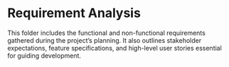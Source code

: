 # Requirement Analysis

This folder includes the functional and non-functional requirements gathered during the project’s planning. 
It also outlines stakeholder expectations, feature specifications, and high-level user stories essential for guiding development.

